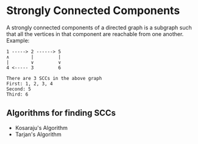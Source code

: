 # Strongly Connected Components
A strongly connected components of a directed graph is a subgraph such that all the vertices in that component are reachable from one another. Example:
```
1 -----> 2 ------> 5
∧        |         |
|        ∨         ∨
4 <----- 3         6

There are 3 SCCs in the above graph
First: 1, 2, 3, 4
Second: 5
Third: 6
```

## Algorithms for finding SCCs
  - Kosaraju's Algorithm
  - Tarjan's Algorithm
